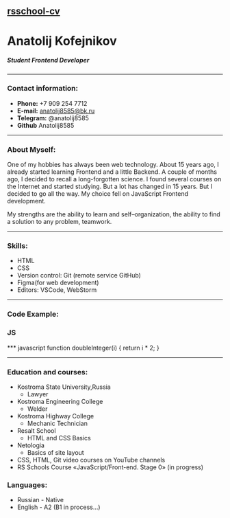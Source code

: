 ## [rsschool-cv](https://Anatolij8585.github.io/rsschool-cv/cv)

# Anatolij Kofejnikov

##### Student Frontend Developer

---

### Contact information:

- **Phone:** +7 909 254 7712
- **E-mail:** anatolij8585@bk.ru
- **Telegram:** @anatolij8585
- **Github** Anatolij8585

---

### About Myself:

One of my hobbies has always been web technology. About 15 years ago, I already started learning Frontend and a little Backend. A couple of months ago, I decided to recall a long-forgotten science. I found several courses on the Internet and started studying. But a lot has changed in 15 years. But I decided to go all the way. My choice fell on JavaScript Frontend development.

My strengths are the ability to learn and self–organization, the ability to find a solution to any problem, teamwork.

---

### Skills:

- HTML
- CSS
- Version control: Git (remote service GitHub)
- Figma(for web development)
- Editors: VSCode, WebStorm

---

### Code Example:

### JS
\*\*\* javascript
function doubleInteger(i) {
    return i * 2;
}

---

### Education and courses:

- Kostroma State University,Russia
  - Lawyer
- Kostroma Engineering College
  - Welder
- Kostroma Highway College
  - Mechanic Technician
- Resalt School
  - HTML and CSS Basics
- Netologia
  - Basics of site layout
- CSS, HTML, Git video courses on YouTube channels
- RS Schools Course «JavaScript/Front-end. Stage 0» (in progress)

### Languages:

- Russian - Native
- English - A2 (B1 in process…)